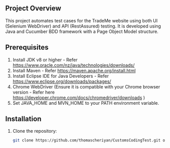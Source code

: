 ## Project Overview
This project automates test cases for the TradeMe website using both UI (Selenium WebDriver) and API (RestAssured) testing. It is developed using Java and Cucumber BDD framework with a Page Object Model structure.

## Prerequisites
1. Install JDK v8 or higher - Refer https://www.oracle.com/nz/java/technologies/downloads/
2. Install Maven - Refer https://maven.apache.org/install.html
3. Install Eclipse IDE for Java Developers - Refer https://www.eclipse.org/downloads/packages/
4. Chrome WebDriver (Ensure it is compatible with your Chrome browser version - Refer here https://developer.chrome.com/docs/chromedriver/downloads )
5. Set JAVA_HOME and MVN_HOME to your PATH environment variable. 

## Installation
1. Clone the repository:
   ```bash
   git clone https://github.com/thomascheriyan/CustomsCodingTest.git or https://github.com/thomascheriyan/CustomsCodingTest.git
